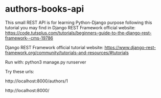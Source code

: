 # authors-books-api

This small REST API is for learning Python-Django purpose following this tutorial you may find in Django REST Framework official website:
https://code.tutsplus.com/tutorials/beginners-guide-to-the-django-rest-framework--cms-19786


Django REST Framework official tutorial website:
https://www.django-rest-framework.org/community/tutorials-and-resources/#tutorials


Run with: python3 manage.py runserver


Try these urls:

http://localhost:8000/authors/1

http://localhost:8000/ 
